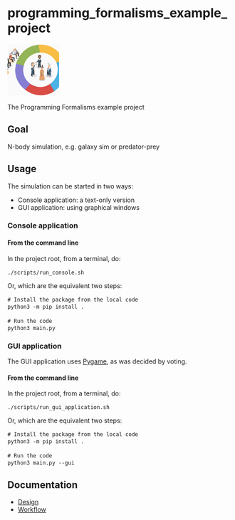 # programming_formalisms_example_project

![](images/programming_formalisms_teacher_team_logo_116x116.png)

The Programming Formalisms example project

## Goal

N-body simulation, e.g. galaxy sim or predator-prey

## Usage

The simulation can be started in two ways:

 * Console application: a text-only version
 * GUI application: using graphical windows

### Console application

#### From the command line

In the project root, from a terminal, do:

```
./scripts/run_console.sh
```

Or, which are the equivalent two steps:

```
# Install the package from the local code
python3 -m pip install .

# Run the code
python3 main.py
```

### GUI application

The GUI application uses [Pygame](https://www.pygame.org),
as was decided by voting.

#### From the command line

In the project root, from a terminal, do:

```
./scripts/run_gui_application.sh
```

Or, which are the equivalent two steps:

```
# Install the package from the local code
python3 -m pip install .

# Run the code
python3 main.py --gui
```

## Documentation

 * [Design](design/README.md)
 * [Workflow](workflow/README.md)

